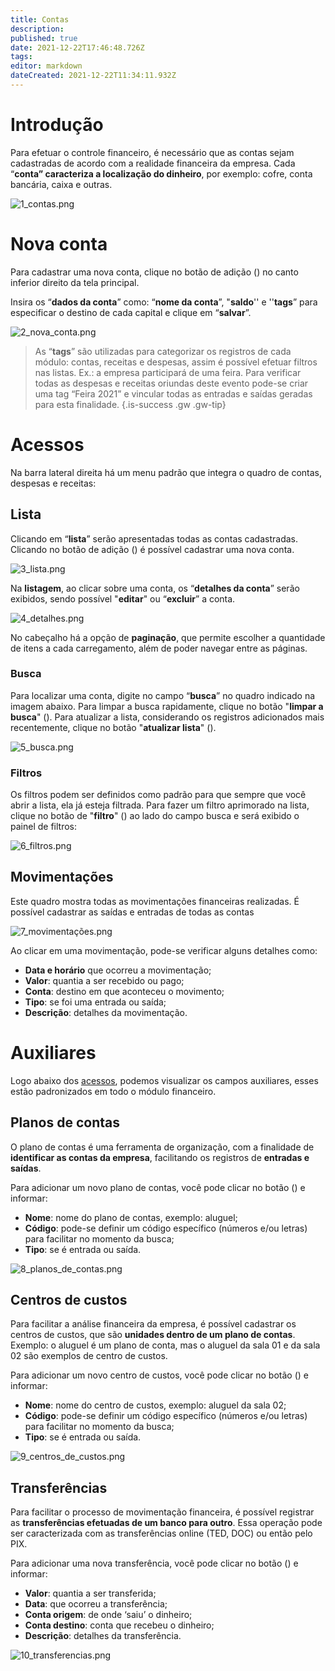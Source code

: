 ```yaml
---
title: Contas
description: 
published: true
date: 2021-12-22T17:46:48.726Z
tags: 
editor: markdown
dateCreated: 2021-12-22T11:34:11.932Z
---
```


# Introdução

Para efetuar o controle financeiro, é necessário que as contas sejam cadastradas de acordo com a realidade financeira da empresa. Cada “**conta” caracteriza a localização do dinheiro**, por exemplo: cofre, conta bancária, caixa e outras.

![1_contas.png](/contas/1_contas.png)

# Nova conta
Para cadastrar uma nova conta, clique no botão de adição (<em class="mdi mdi-plus"></em>) no canto inferior direito da tela principal. 

Insira os “**dados da conta**” como: “**nome da conta**”, "**saldo**'' e ''**tags**” para especificar o destino de cada capital e clique em “**salvar**”.

![2_nova_conta.png](/contas/2_nova_conta.png)

> As “**tags**” são utilizadas para categorizar os registros de cada módulo: contas, receitas e despesas, assim é possível efetuar filtros nas listas. 
Ex.: a empresa participará de uma feira. Para verificar todas as despesas e receitas oriundas deste evento pode-se criar uma tag “Feira 2021” e vincular todas as entradas e saídas geradas para esta finalidade.
{.is-success .gw .gw-tip}

# Acessos
Na barra lateral direita há um menu padrão que integra o quadro de contas, despesas e receitas:


## Lista
Clicando em “**lista**” serão apresentadas todas as contas cadastradas. Clicando no botão de adição (<em class="mdi mdi-plus"></em>) é possível cadastrar uma nova conta.

![3_lista.png](/contas/3_lista.png)

Na **listagem**, ao clicar sobre uma conta, os “**detalhes da conta**” serão exibidos, sendo possível "**editar**" ou “**excluir**” a conta. 

![4_detalhes.png](/contas/4_detalhes.png)

No cabeçalho há a opção de **paginação**, que permite escolher a quantidade de itens a cada carregamento, além de poder navegar entre as páginas.

### Busca
Para localizar uma conta, digite no campo “**busca**” no quadro indicado na imagem abaixo. Para limpar a busca rapidamente, clique no botão "**limpar a busca**" (<em class="mdi mdi-close"></em>). 
Para atualizar a lista, considerando os registros adicionados mais recentemente, clique no botão "**atualizar lista**" (<em class="mdi mdi-refresh"></em>).

![5_busca.png](/contas/5_busca.png)

### Filtros
Os filtros podem ser definidos como padrão para que sempre que você abrir a lista, ela já esteja filtrada. Para fazer um filtro aprimorado na lista, clique no botão de "**filtro**" (<em class="mdi mdi-filter"></em>) ao lado do campo busca e será exibido o painel de filtros:

![6_filtros.png](/contas/6_filtros.png)

## Movimentações
Este quadro mostra todas as movimentações financeiras realizadas. É possível cadastrar as saídas e entradas de todas as contas

![7_movimentações.png](/contas/7_movimentações.png)

Ao clicar em uma movimentação, pode-se verificar alguns detalhes como: 

 - **Data e horário** que ocorreu a movimentação;
 - **Valor**: quantia a ser recebido ou pago;
 - **Conta**: destino em que aconteceu o movimento;
 - **Tipo**: se foi uma entrada ou saída;
 - **Descrição**: detalhes da movimentação.


# Auxiliares
Logo abaixo dos [acessos](https://help.gdoorweb.com.br/pt-br/financeiro/contas#acessos), podemos visualizar os campos auxiliares, esses estão padronizados em todo o módulo financeiro. 

 
## Planos de contas

O plano de contas é uma ferramenta de organização, com a finalidade de **identificar as contas da empresa**, facilitando os registros de **entradas e saídas**.

Para adicionar um novo plano de contas, você pode clicar no botão (<em class="mdi mdi-plus"></em>) e informar:

- **Nome**: nome do plano de contas, exemplo: aluguel;
- **Código**: pode-se definir um código específico (números e/ou letras) para facilitar no momento da busca;
- **Tipo**: se é entrada ou saída.

![8_planos_de_contas.png](/contas/8_planos_de_contas.png)

## Centros de custos

Para facilitar a análise financeira da empresa, é possível cadastrar os centros de custos, que são **unidades dentro de um plano de contas**. Exemplo: o aluguel é um plano de conta, mas o aluguel da sala 01 e da sala 02 são exemplos de centro de custos.


Para adicionar um novo centro de custos, você pode clicar no botão (<em class="mdi mdi-plus"></em>) e informar:

- **Nome**: nome do centro de custos, exemplo: aluguel da sala 02;
- **Código**: pode-se definir um código específico (números e/ou letras) para facilitar no momento da busca;
- **Tipo**: se é entrada ou saída.

![9_centros_de_custos.png](/contas/9_centros_de_custos.png)

## Transferências

Para facilitar o processo de movimentação financeira, é possível registrar as **transferências efetuadas de um banco para outro**. Essa operação pode ser caracterizada com as transferências online (TED, DOC) ou então pelo PIX.

Para adicionar uma nova transferência, você pode clicar no botão (<em class="mdi mdi-plus"></em>) e informar:

- **Valor**: quantia a ser transferida;
- **Data**: que ocorreu a transferência;
- **Conta origem**: de onde ‘saiu’ o dinheiro;
- **Conta destino**: conta que recebeu o dinheiro;
- **Descrição**: detalhes da transferência.

![10_transferencias.png](/contas/10_transferencias.png)






